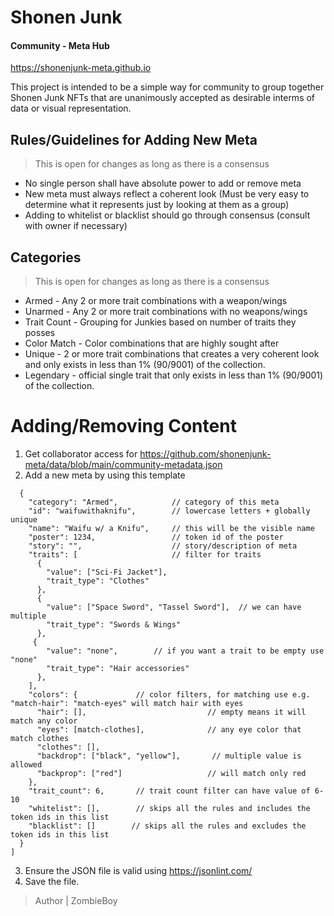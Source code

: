# Shonen Junk
#### Community - Meta Hub

https://shonenjunk-meta.github.io

This project is intended to be a simple way for community to group together Shonen Junk NFTs that are unanimously accepted as desirable interms of data or visual representation.

## Rules/Guidelines for Adding New Meta
>This is open for changes as long as there is a consensus
- No single person shall have absolute power to add or remove meta
- New meta must always reflect a coherent look (Must be very easy to determine what it represents just by looking at them as a group)
- Adding to whitelist or blacklist should go through consensus (consult with owner if necessary)


## Categories
>This is open for changes as long as there is a consensus

- Armed - Any 2 or more trait combinations with a weapon/wings
- Unarmed - Any 2 or more trait combinations with no weapons/wings
- Trait Count - Grouping for Junkies based on number of traits they posses
- Color Match - Color combinations that are highly sought after
- Unique - 2 or more trait combinations that creates a very coherent look and only exists in less than 1% (90/9001) of the collection.
- Legendary - official single trait that only exists in less than 1% (90/9001) of the collection.

# Adding/Removing Content
1. Get collaborator access for https://github.com/shonenjunk-meta/data/blob/main/community-metadata.json
2. Add a new meta by using this template
```[
  {
    "category": "Armed",            // category of this meta
    "id": "waifuwithaknifu",        // lowercase letters + globally unique
    "name": "Waifu w/ a Knifu",     // this will be the visible name
    "poster": 1234,                 // token id of the poster
    "story": "",                    // story/description of meta
    "traits": [                     // filter for traits
      {
        "value": ["Sci-Fi Jacket"], 
        "trait_type": "Clothes"
      },
      {
        "value": ["Space Sword", "Tassel Sword"],  // we can have multiple
        "trait_type": "Swords & Wings"
      },
     {
        "value": "none",        // if you want a trait to be empty use "none"
        "trait_type": "Hair accessories"
      },
    ],
    "colors": {             // color filters, for matching use e.g. "match-hair": "match-eyes" will match hair with eyes
      "hair": [],                           // empty means it will match any color
      "eyes": [match-clothes],              // any eye color that match clothes
      "clothes": [],                      
      "backdrop": ["black", "yellow"],       // multiple value is allowed
      "backprop": ["red"]                   // will match only red
    },
    "trait_count": 6,       // trait count filter can have value of 6-10
    "whitelist": [],        // skips all the rules and includes the token ids in this list
    "blacklist": []        // skips all the rules and excludes the token ids in this list
  }
]
```
3. Ensure the JSON file is valid using https://jsonlint.com/
4. Save the file.


> Author | ZombieBoy
